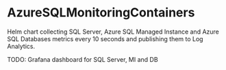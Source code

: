# AzureSQLMonitoringContainers

Helm chart collecting SQL Server, Azure SQL Managed Instance and Azure SQL Databases metrics every 10 seconds and publishing them to Log Analytics.

TODO: Grafana dashboard for SQL Server, MI and DB
